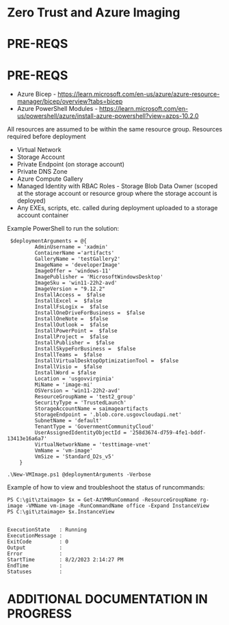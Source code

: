 # Zero Trust and Azure Imaging

# PRE-REQS

# PRE-REQS

* Azure Bicep - https://learn.microsoft.com/en-us/azure/azure-resource-manager/bicep/overview?tabs=bicep
* Azure PowerShell Modules - https://learn.microsoft.com/en-us/powershell/azure/install-azure-powershell?view=azps-10.2.0

All resources are assumed to be within the same resource group. Resources required before deployment
* Virtual Network
* Storage Account
* Private Endpoint (on storage account)
* Private DNS Zone
* Azure Compute Gallery
* Managed Identity with RBAC Roles - Storage Blob Data Owner (scoped at the storage account or resource group where the storage account is deployed)
* Any EXEs, scripts, etc. called during deployment uploaded to a storage account container

Example PowerShell to run the solution:
```
 $deploymentArguments = @{
         AdminUsername = 'xadmin'
         ContainerName ='artifacts'
         GalleryName = 'testGallery2'
         ImageName = 'developerImage'
         ImageOffer = 'windows-11'
         ImagePublisher = 'MicrosoftWindowsDesktop'
         ImageSku = 'win11-22h2-avd'
         ImageVersion = "9.12.2"
         InstallAccess =  $false
         InstallExcel =  $false
         InstallFsLogix =  $false
         InstallOneDriveForBusiness =  $false
         InstallOneNote =  $false
         InstallOutlook =  $false
         InstallPowerPoint =  $false
         InstallProject =  $false
         InstallPublisher =  $false
         InstallSkypeForBusiness =  $false
         InstallTeams =  $false
         InstallVirtualDesktopOptimizationTool =  $false
         InstallVisio =  $false
         InstallWord = $false
         Location = 'usgovvirginia'
         MiName = 'image-mi'
         OSVersion = 'win11-22h2-avd'
         ResourceGroupName = 'test2_group'
         SecurityType = 'TrustedLaunch'
         StorageAccountName = saimageartifacts
         StorageEndpoint = '.blob.core.usgovcloudapi.net'
         SubnetName = 'default'
         TenantType = 'GovernmentCommunityCloud'
         UserAssignedIdentityObjectId = '258d3674-d759-4fe1-bddf-13413e16a6a7'
         VirtualNetworkName = 'testtimage-vnet'
         VmName = 'vm-image'
         VmSize = 'Standard_D2s_v5'
    }

.\New-VMImage.ps1 @deploymentArguments -Verbose
```

Example of how to view and troubleshoot the status of runcommands:
```
PS C:\git\ztaimage> $x = Get-AzVMRunCommand -ResourceGroupName rg-image -VMName vm-image -RunCommandName office -Expand InstanceView
PS C:\git\ztaimage> $x.InstanceView


ExecutionState   : Running
ExecutionMessage :
ExitCode         : 0
Output           :
Error            :
StartTime        : 8/2/2023 2:14:27 PM
EndTime          :
Statuses         :
```

# ADDITIONAL DOCUMENTATION IN PROGRESS
